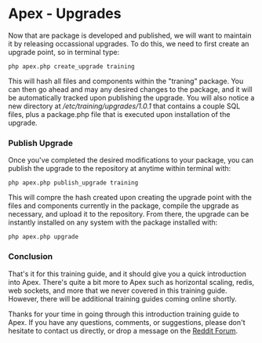 
# Apex - Upgrades

Now that are package is developed and published, we will want to maintain it by releasing occassional upgrades.  To do this, we need to 
first create an upgrade point, so in terminal type:

`php apex.php create_upgrade training`

This will hash all files and components within the "traning" package.  You can then go ahead and may any desired changes 
to the package, and it will be automatically tracked upon publishing the upgrade.  You will also notice a new directory at */etc/training/upgrades/1.0.1* that contains a couple SQL files, plus a package.php file 
that is executed upon installation of the upgrade.



### Publish Upgrade

Once you've completed the desired modifications to your package, you can publish the upgrade to the repository at anytime within terminal with:

`php apex.php publish_upgrade training`

This will compre the hash created upon creating the upgrade point with the files and components currently in the package, compile the 
upgrade as necessary, and upload it to the repository.  From there, the upgrade can be instantly installed on any system with the package installed with:

`php apex.php upgrade`



### Conclusion

That's it for this training guide, and it should give you a quick introduction into Apex.  There's quite a bit more to Apex such as horizontal scaling, 
redis, web sockets, and more that we never covered in this training guide.  However, there will be additional training guides coming online shortly.

Thanks for your time in going through this introduction training guide to Apex.  If you have any questions, comments, or suggestions, please don't hesitate to contact 
us directly, or drop a message on the [Reddit Forum](https://reddit.com/r/Apex_Platform).


